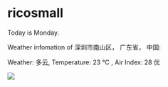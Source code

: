 # ricosmall

Today is Monday.

Weather infomation of 深圳市南山区， 广东省， 中国: 

Weather: 多云, Temperature: 23 ℃ , Air Index: 28 优

<img src="https://github-readme-stats.vercel.app/api?username=ricosmall&show_icons=true" />
